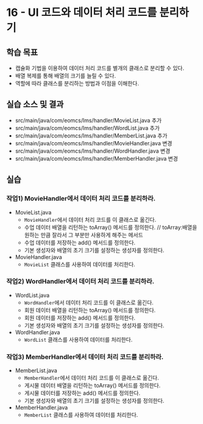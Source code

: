 # 16 - UI 코드와 데이터 처리 코드를 분리하기

## 학습 목표

- 캡슐화 기법을 이용하여 데이터 처리 코드를 별개의 클래스로 분리할 수 있다.
- 배열 복제를 통해 배열의 크기를 늘릴 수 있다.
- 역할에 따라 클래스를 분리하는 방법과 이점을 이해한다.  

## 실습 소스 및 결과

- src/main/java/com/eomcs/lms/handler/MovieList.java 추가
- src/main/java/com/eomcs/lms/handler/WordList.java 추가
- src/main/java/com/eomcs/lms/handler/MemberList.java 추가
- src/main/java/com/eomcs/lms/handler/MovieHandler.java 변경
- src/main/java/com/eomcs/lms/handler/WordHandler.java 변경
- src/main/java/com/eomcs/lms/handler/MemberHandler.java 변경

## 실습

### 작업1) MovieHandler에서 데이터 처리 코드를 분리하라.

- MovieList.java
    - `MovieHandler`에서 데이터 처리 코드를 이 클래스로 옮긴다.
    - 수업 데이터 배열을 리턴하는 toArray() 메서드를 정의한다. 
       // toArray:배열을 원하는 만큼 잘라서 그 부분만 사용하게 해주는 메서드
    - 수업 데이터를 저장하는 add() 메서드를 정의한다.
    - 기본 생성자와 배열의 초기 크기를 설정하는 생성자를 정의한다.  
- MovieHandler.java
    - `MovieList` 클래스를 사용하여 데이터를 처리한다.

### 작업2) WordHandler에서 데이터 처리 코드를 분리하라.

- WordList.java
    - `WordHandler`에서 데이터 처리 코드를 이 클래스로 옮긴다.
    - 회원 데이터 배열을 리턴하는 toArray() 메서드를 정의한다.
    - 회원 데이터를 저장하는 add() 메서드를 정의한다.
    - 기본 생성자와 배열의 초기 크기를 설정하는 생성자를 정의한다.  
- WordHandler.java
    - `WordList` 클래스를 사용하여 데이터를 처리한다.

### 작업3) MemberHandler에서 데이터 처리 코드를 분리하라.

- MemberList.java
    - `MemberHandler`에서 데이터 처리 코드를 이 클래스로 옮긴다.
    - 게시물 데이터 배열을 리턴하는 toArray() 메서드를 정의한다.
    - 게시물 데이터를 저장하는 add() 메서드를 정의한다.
    - 기본 생성자와 배열의 초기 크기를 설정하는 생성자를 정의한다.  
- MemberHandler.java
    - `MemberList` 클래스를 사용하여 데이터를 처리한다.

    
